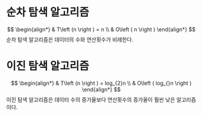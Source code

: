 # 순차 탐색 알고리즘
$$
\begin{align*}
	& T\left (n  \right ) = n \\
	& O\left ( n \right )
\end{align*}
$$
순차 탐색 알고리즘은 데이터의 수와 연산횟수가 비례한다.

# 이진 탐색 알고리즘
$$
\begin{align*}
	& T\left (n  \right ) = log_{2}n \\
	& O\left ( log_{}n \right )
\end{align*}
$$
이진 탐색 알고리즘은 데이터 수의 증가율보다 연산횟수의 증가율이 훨씬 낮은 알고리즘이다.